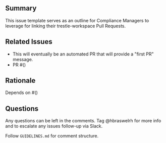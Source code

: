 ## Summary
This issue template serves as an outline for Compliance Managers to leverage for linking their trestle-workspace Pull Requests.

## Related Issues

- This will eventually be an automated PR that will provide a "first PR" message.
- PR #()

## Rationale 

Depends on #()

## Questions 

Any questions can be left in the comments. Tag @hbraswelrh for more info and to escalate any issues follow-up via Slack. 

Follow `GUIDELINES.md` for comment structure.  
